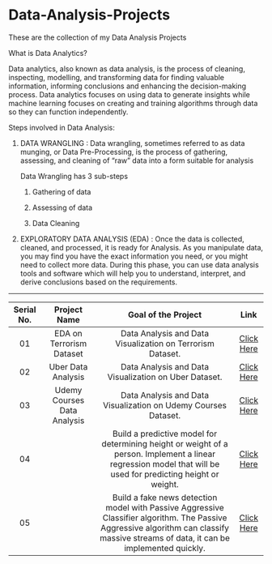 # Data-Analysis-Projects 

These are the collection of my Data Analysis Projects

What is Data Analytics?

Data analytics, also known as data analysis, is the process of cleaning, inspecting, modelling, and transforming data for finding valuable information, informing conclusions and enhancing the decision-making process. 
Data analytics focuses on using data to generate insights while machine learning focuses on creating and training algorithms through data so they can function independently. 

Steps involved in Data Analysis:

1.  DATA WRANGLING : Data wrangling, sometimes referred to as data munging, or Data Pre-Processing, is the process of gathering, assessing, and cleaning of “raw” data into a form suitable for analysis

       Data Wrangling has 3 sub-steps
       
       1. Gathering of data
        
       2. Assessing of data
        
       3. Data Cleaning

2. EXPLORATORY DATA ANALYSIS (EDA) : Once the data is collected, cleaned, and processed, it is ready for Analysis. As you manipulate data, you may find you have the exact information you need, or you might need to collect more data. During this phase, you can use data analysis tools and software which will help you to understand, interpret, and derive conclusions based on the requirements.


***********************************************************
| Serial No. | Project Name | Goal of the Project | Link |
| :-: | :-: | :-: | :-: |
| 01 | EDA on Terrorism Dataset | Data Analysis and Data Visualization on Terrorism Dataset. | [Click Here](https://github.com/tandrimasingha/Data-Analysis-Project/blob/main/Task1-Exploratory%20data%20Analysis%20on%20Terrorism%20(1).ipynb) |
| 02 | Uber Data Analysis | Data Analysis and Data Visualization on Uber Dataset. | [Click Here](/MNIST%20Dataset%20Classification) |
| 03 | Udemy Courses Data Analysis | Data Analysis and Data Visualization on Udemy Courses Dataset. | [Click Here](/Character%20Recognition)|
| 04 |  | Build a predictive model for determining height or weight of a person. Implement a linear regression model that will be used for predicting height or weight. | [Click Here](/Height%20and%20Weight%20Prediction)
| 05 |  | Build a fake news detection model with Passive Aggressive Classifier algorithm. The Passive Aggressive algorithm can classify massive streams of data, it can be implemented quickly. | [Click Here](/Fake%20News%20Detection)|
        
